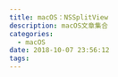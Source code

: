 ```yaml
---
title: macOS：NSSplitView
description: macOS文章集合
categories:
  - macOS
date: 2018-10-07 23:56:12
tags:
---
```




